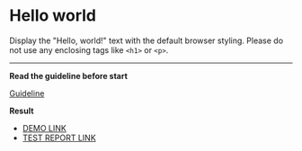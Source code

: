 # Hello world

Display the "Hello, world!" text with the default browser styling. Please do not
use any enclosing tags like `<h1>` or `<p>`.
___

**Read the guideline before start**

[Guideline](https://mate-academy.github.io/layout_task-guideline/)

**Result**

 - [DEMO LINK](https://hlybchenko.github.io/layout_hello-world/) <br>
 - [TEST REPORT LINK](https://hlybchenko.github.io/layout_hello-world/report/html_report/)
